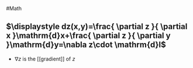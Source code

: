 #Math 
## $\displaystyle dz(x,y)=\frac{ \partial z }{ \partial x }\mathrm{d}x+\frac{ \partial z }{ \partial y }\mathrm{d}y=\nabla z\cdot \mathrm{d}l$
* $\displaystyle \nabla z$ is the [[gradient]] of $\displaystyle z$